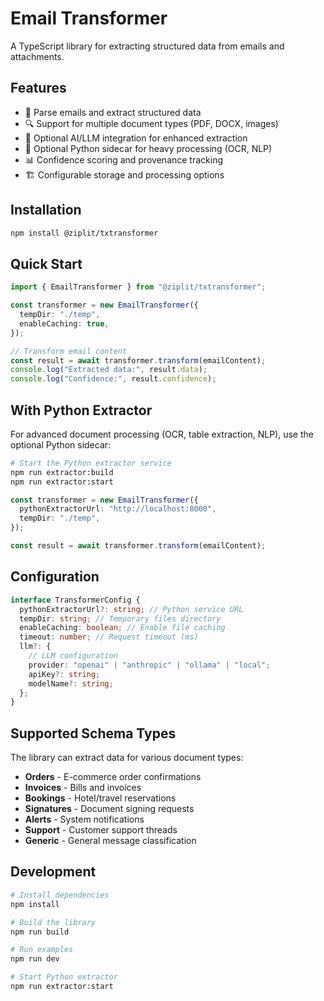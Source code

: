 # Email Transformer

A TypeScript library for extracting structured data from emails and attachments.

## Features

- 📧 Parse emails and extract structured data
- 🔍 Support for multiple document types (PDF, DOCX, images)
- 🤖 Optional AI/LLM integration for enhanced extraction
- 🐍 Optional Python sidecar for heavy processing (OCR, NLP)
- 📊 Confidence scoring and provenance tracking
- 🏗️ Configurable storage and processing options

## Installation

```bash
npm install @ziplit/txtransformer
```

## Quick Start

```typescript
import { EmailTransformer } from "@ziplit/txtransformer";

const transformer = new EmailTransformer({
  tempDir: "./temp",
  enableCaching: true,
});

// Transform email content
const result = await transformer.transform(emailContent);
console.log("Extracted data:", result.data);
console.log("Confidence:", result.confidence);
```

## With Python Extractor

For advanced document processing (OCR, table extraction, NLP), use the optional Python sidecar:

```bash
# Start the Python extractor service
npm run extractor:build
npm run extractor:start
```

```typescript
const transformer = new EmailTransformer({
  pythonExtractorUrl: "http://localhost:8000",
  tempDir: "./temp",
});

const result = await transformer.transform(emailContent);
```

## Configuration

```typescript
interface TransformerConfig {
  pythonExtractorUrl?: string; // Python service URL
  tempDir: string; // Temporary files directory
  enableCaching: boolean; // Enable file caching
  timeout: number; // Request timeout (ms)
  llm?: {
    // LLM configuration
    provider: "openai" | "anthropic" | "ollama" | "local";
    apiKey?: string;
    modelName?: string;
  };
}
```

## Supported Schema Types

The library can extract data for various document types:

- **Orders** - E-commerce order confirmations
- **Invoices** - Bills and invoices
- **Bookings** - Hotel/travel reservations
- **Signatures** - Document signing requests
- **Alerts** - System notifications
- **Support** - Customer support threads
- **Generic** - General message classification

## Development

```bash
# Install dependencies
npm install

# Build the library
npm run build

# Run examples
npm run dev

# Start Python extractor
npm run extractor:start
```
